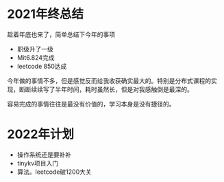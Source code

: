 # 2021年终总结

趁着年底也来了，简单总结下今年的事项

- 职级升了一级
- Mit6.824完成
- leetcode 850达成

今年做的事情不多，但是感觉反而给我收获确实最大的。特别是分布式课程的实现，断断续续写了半年时间，耗时虽然长，但是对我感触倒是最深的。

容易完成的事情往往是最没有价值的，学习本身是没有捷径的。

# 2022年计划

- 操作系统还是要补补
- tinykv项目入门
- 算法。leetcode破1200大关



